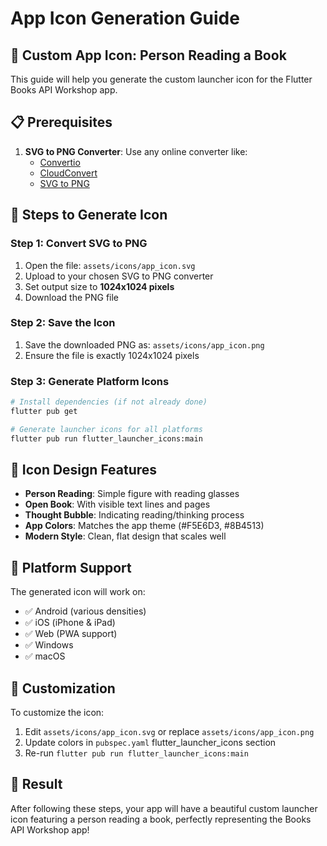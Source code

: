 # App Icon Generation Guide

## 🎨 Custom App Icon: Person Reading a Book

This guide will help you generate the custom launcher icon for the Flutter Books API Workshop app.

## 📋 Prerequisites

1. **SVG to PNG Converter**: Use any online converter like:
   - [Convertio](https://convertio.co/svg-png/)
   - [CloudConvert](https://cloudconvert.com/svg-to-png)
   - [SVG to PNG](https://svgtopng.com/)

## 🔧 Steps to Generate Icon

### Step 1: Convert SVG to PNG
1. Open the file: `assets/icons/app_icon.svg`
2. Upload to your chosen SVG to PNG converter
3. Set output size to **1024x1024 pixels**
4. Download the PNG file

### Step 2: Save the Icon
1. Save the downloaded PNG as: `assets/icons/app_icon.png`
2. Ensure the file is exactly 1024x1024 pixels

### Step 3: Generate Platform Icons
```bash
# Install dependencies (if not already done)
flutter pub get

# Generate launcher icons for all platforms
flutter pub run flutter_launcher_icons:main
```

## 🎯 Icon Design Features

- **Person Reading**: Simple figure with reading glasses
- **Open Book**: With visible text lines and pages
- **Thought Bubble**: Indicating reading/thinking process
- **App Colors**: Matches the app theme (#F5E6D3, #8B4513)
- **Modern Style**: Clean, flat design that scales well

## 📱 Platform Support

The generated icon will work on:
- ✅ Android (various densities)
- ✅ iOS (iPhone & iPad)
- ✅ Web (PWA support)
- ✅ Windows
- ✅ macOS

## 🔄 Customization

To customize the icon:
1. Edit `assets/icons/app_icon.svg` or replace `assets/icons/app_icon.png`
2. Update colors in `pubspec.yaml` flutter_launcher_icons section
3. Re-run `flutter pub run flutter_launcher_icons:main`

## 🚀 Result

After following these steps, your app will have a beautiful custom launcher icon featuring a person reading a book, perfectly representing the Books API Workshop app! 